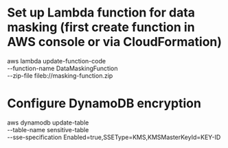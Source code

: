 # Set up Lambda function for data masking (first create function in AWS console or via CloudFormation)
aws lambda update-function-code \
    --function-name DataMaskingFunction \
    --zip-file fileb://masking-function.zip

# Configure DynamoDB encryption
aws dynamodb update-table \
    --table-name sensitive-table \
    --sse-specification Enabled=true,SSEType=KMS,KMSMasterKeyId=KEY-ID
